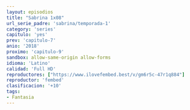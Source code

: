 ```yaml
---
layout: episodios
title: "Sabrina 1x08"
url_serie_padre: 'sabrina/temporada-1'
category: 'series'
capitulo: 'yes'
prev: 'capitulo-7'
anio: '2018'
proximo: 'capitulo-9'
sandbox: allow-same-origin allow-forms
idioma: 'Latino'
calidad: 'Full HD'
reproductores: ["https://www.ilovefembed.best/v/gm6r5c-47r1q884"]
reproductor: 'fembed'
clasificacion: '+10'
tags:
- Fantasia
---
```












